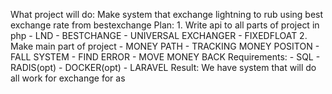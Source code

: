 What project will do: Make system that exchange lightning to rub using best exchange rate from bestexchange
Plan:
	1. Write api to all parts of project in php
		- LND
		- BESTCHANGE
		- UNIVERSAL EXCHANGER
		- FIXEDFLOAT
	2. Make main part of project
		- MONEY PATH
		- TRACKING MONEY POSITON
		- FALL SYSTEM
			- FIND ERROR
			- MOVE MONEY BACK
Requirements:
	- SQL
	- RADIS(opt)
	- DOCKER(opt)
	- LARAVEL
Result: We have system that will do all work for exchange for as
